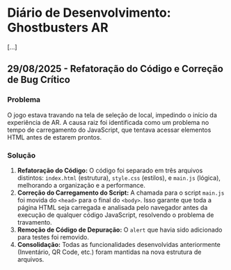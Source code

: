 # Diário de Desenvolvimento: Ghostbusters AR

[...]

## 29/08/2025 - Refatoração do Código e Correção de Bug Crítico

### Problema
O jogo estava travando na tela de seleção de local, impedindo o início da experiência de AR. A causa raiz foi identificada como um problema no tempo de carregamento do JavaScript, que tentava acessar elementos HTML antes de estarem prontos.

### Solução
1.  **Refatoração do Código:** O código foi separado em três arquivos distintos: `index.html` (estrutura), `style.css` (estilos), e `main.js` (lógica), melhorando a organização e a performance.
2.  **Correção do Carregamento do Script:** A chamada para o script `main.js` foi movida do `<head>` para o final do `<body>`. Isso garante que toda a página HTML seja carregada e analisada pelo navegador antes da execução de qualquer código JavaScript, resolvendo o problema de travamento.
3.  **Remoção de Código de Depuração:** O `alert` que havia sido adicionado para testes foi removido.
4.  **Consolidação:** Todas as funcionalidades desenvolvidas anteriormente (Inventário, QR Code, etc.) foram mantidas na nova estrutura de arquivos.